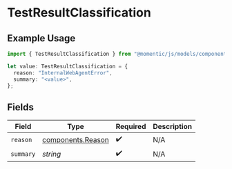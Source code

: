 # TestResultClassification

## Example Usage

```typescript
import { TestResultClassification } from "@momentic/js/models/components";

let value: TestResultClassification = {
  reason: "InternalWebAgentError",
  summary: "<value>",
};
```

## Fields

| Field                                                  | Type                                                   | Required                                               | Description                                            |
| ------------------------------------------------------ | ------------------------------------------------------ | ------------------------------------------------------ | ------------------------------------------------------ |
| `reason`                                               | [components.Reason](../../models/components/reason.md) | :heavy_check_mark:                                     | N/A                                                    |
| `summary`                                              | *string*                                               | :heavy_check_mark:                                     | N/A                                                    |